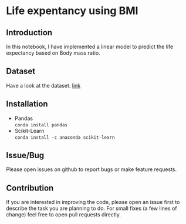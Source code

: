 # Life expentancy using BMI

## Introduction
In this notebook, I have implemented a linear model to predict the life expectancy based on Body mass ratio. 

## Dataset
Have a look at the dataset. [link](https://github.com/rajatsharma369007/Life_expectancy_using_BMI/blob/master/bmi_and_life_expectancy.csv)  

## Installation
* Pandas  
<code>conda install pandas</code>
* Scikit-Learn  
<code>conda install -c anaconda scikit-learn</code>

## Issue/Bug
Please open issues on github to report bugs or make feature requests.

## Contribution
If you are interested in improving the code, please open an issue first to describe the task you are planning to do. For small fixes (a few lines of change) feel free to open pull requests directly.

